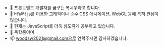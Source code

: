 - 👋 프론트엔드 개발자를 꿈꾸는 복시우라고 합니다.
- 👀 바닐라 js를 이용한 그래픽이나 순수 CSS 애니메이션, WebGL 등에 특히 관심이 많습니다.
- 🌱 현재는 JavaScript를 더욱 심도깊게 공부하고 있습니다.
- 💞️ 독학중이며
- 📫 woodsw2021@gmail.com으로 연락주시면 감사하겠습니다.

<!---
SiwooBok/SiwooBok is a ✨ special ✨ repository because its `README.md` (this file) appears on your GitHub profile.
You can click the Preview link to take a look at your changes.
--->
